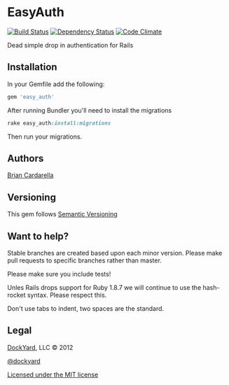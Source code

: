 # EasyAuth #

[![Build Status](http://travis-ci.org/dockyard/easy_auth.png)](http://travis-ci.org/dockyard/easy_auth)
[![Dependency Status](https://gemnasium.com/dockyard/easy_auth.png?travis)](https://gemnasium.com/dockyard/easy_auth)
[![Code Climate](https://codeclimate.com/badge.png)](https://codeclimate.com/github/dockyard/easy_auth)

Dead simple drop in authentication for Rails

## Installation ##

In your Gemfile add the following:

```ruby
gem 'easy_auth'
```

After running Bundler you'll need to install the migrations

```ruby
rake easy_auth:install:migrations
```

Then run your migrations.

## Authors ##

[Brian Cardarella](http://twitter.com/bcardarella)

## Versioning ##

This gem follows [Semantic Versioning](http://semver.org)

## Want to help? ##

Stable branches are created based upon each minor version. Please make
pull requests to specific branches rather than master.

Please make sure you include tests!

Unles Rails drops support for Ruby 1.8.7 we will continue to use the
hash-rocket syntax. Please respect this.

Don't use tabs to indent, two spaces are the standard.

## Legal ##

[DockYard](http://dockyard.com), LLC &copy; 2012

[@dockyard](http://twitter.com/dockyard)

[Licensed under the MIT license](http://www.opensource.org/licenses/mit-license.php)
